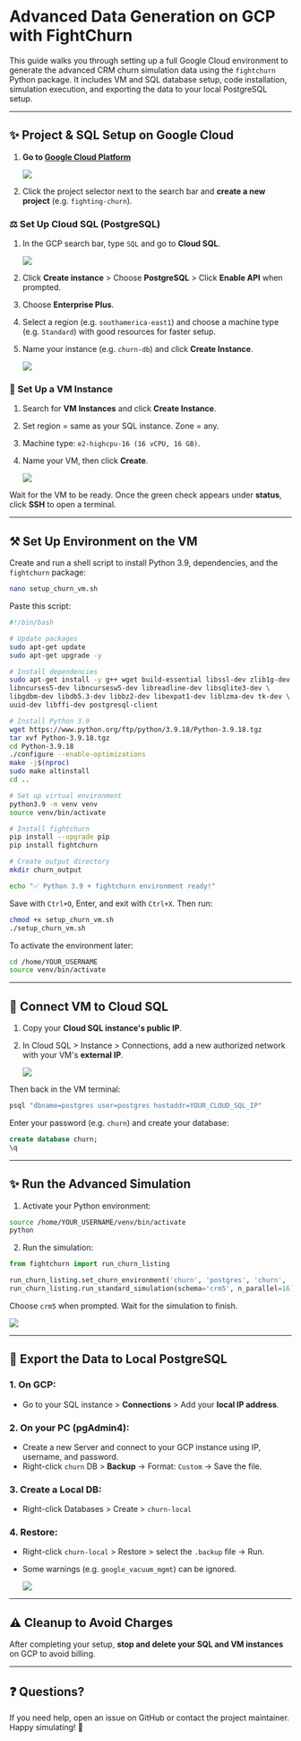 # Advanced Data Generation on GCP with FightChurn

This guide walks you through setting up a full Google Cloud environment to generate the advanced CRM churn simulation data using the `fightchurn` Python package. It includes VM and SQL database setup, code installation, simulation execution, and exporting the data to your local PostgreSQL setup.

---

## ✨ Project & SQL Setup on Google Cloud

1. **Go to [Google Cloud Platform](https://cloud.google.com)**
   
   ![](./images/gcp-home.png)

2. Click the project selector next to the search bar and **create a new project** (e.g. `fighting-churn`).

### ⚖️ Set Up Cloud SQL (PostgreSQL)

1. In the GCP search bar, type `SQL` and go to **Cloud SQL**.

   ![](./images/sql-menu.png)

2. Click **Create instance** > Choose **PostgreSQL** > Click **Enable API** when prompted.

3. Choose **Enterprise Plus**.
4. Select a region (e.g. `southamerica-east1`) and choose a machine type (e.g. `Standard`) with good resources for faster setup.
5. Name your instance (e.g. `churn-db`) and click **Create Instance**.

   ![](./images/sql-create-instance.png)

### 📁 Set Up a VM Instance

1. Search for **VM Instances** and click **Create Instance**.
2. Set region = same as your SQL instance. Zone = any.
3. Machine type: `e2-highcpu-16 (16 vCPU, 16 GB)`.
4. Name your VM, then click **Create**.

   ![](./images/vm-instance-create.png)

Wait for the VM to be ready. Once the green check appears under **status**, click **SSH** to open a terminal.

---

## ⚒️ Set Up Environment on the VM

Create and run a shell script to install Python 3.9, dependencies, and the `fightchurn` package:

```bash
nano setup_churn_vm.sh
```

Paste this script:

```bash
#!/bin/bash

# Update packages
sudo apt-get update
sudo apt-get upgrade -y

# Install dependencies
sudo apt-get install -y g++ wget build-essential libssl-dev zlib1g-dev \
libncurses5-dev libncursesw5-dev libreadline-dev libsqlite3-dev \
libgdbm-dev libdb5.3-dev libbz2-dev libexpat1-dev liblzma-dev tk-dev \
uuid-dev libffi-dev postgresql-client

# Install Python 3.9
wget https://www.python.org/ftp/python/3.9.18/Python-3.9.18.tgz
tar xvf Python-3.9.18.tgz
cd Python-3.9.18
./configure --enable-optimizations
make -j$(nproc)
sudo make altinstall
cd ..

# Set up virtual environment
python3.9 -m venv venv
source venv/bin/activate

# Install fightchurn
pip install --upgrade pip
pip install fightchurn

# Create output directory
mkdir churn_output

echo "✅ Python 3.9 + fightchurn environment ready!"
```

Save with `Ctrl+O`, Enter, and exit with `Ctrl+X`. Then run:

```bash
chmod +x setup_churn_vm.sh
./setup_churn_vm.sh
```

To activate the environment later:

```bash
cd /home/YOUR_USERNAME
source venv/bin/activate
```

---

## 🔗 Connect VM to Cloud SQL

1. Copy your **Cloud SQL instance's public IP**.
2. In Cloud SQL > Instance > Connections, add a new authorized network with your VM's **external IP**.

   ![](./images/sql-authorize-vm.png)

Then back in the VM terminal:

```bash
psql "dbname=postgres user=postgres hostaddr=YOUR_CLOUD_SQL_IP"
```

Enter your password (e.g. `churn`) and create your database:

```sql
create database churn;
\q
```

---

## ✨ Run the Advanced Simulation

1. Activate your Python environment:

```bash
source /home/YOUR_USERNAME/venv/bin/activate
python
```

2. Run the simulation:

```python
from fightchurn import run_churn_listing

run_churn_listing.set_churn_environment('churn', 'postgres', 'churn', '/usr/src/churn_output', host='YOUR_CLOUD_SQL_IP')
run_churn_listing.run_standard_simulation(schema='crm5', n_parallel=16)
```

Choose `crm5` when prompted. Wait for the simulation to finish.

   ![](./images/simulation-result.png)

---

## 🛫 Export the Data to Local PostgreSQL

### 1. On GCP:

- Go to your SQL instance > **Connections** > Add your **local IP address**.

### 2. On your PC (pgAdmin4):

- Create a new Server and connect to your GCP instance using IP, username, and password.
- Right-click `churn` DB > **Backup** → Format: `Custom` → Save the file.

### 3. Create a Local DB:

- Right-click Databases > Create > `churn-local`

### 4. Restore:

- Right-click `churn-local` > Restore > select the `.backup` file → Run.
- Some warnings (e.g. `google_vacuum_mgmt`) can be ignored.

   ![](./images/pgadmin-restore.png)

---

## ⚠️ Cleanup to Avoid Charges

After completing your setup, **stop and delete your SQL and VM instances** on GCP to avoid billing.

---

## ❓ Questions?

If you need help, open an issue on GitHub or contact the project maintainer. Happy simulating! 🚀

